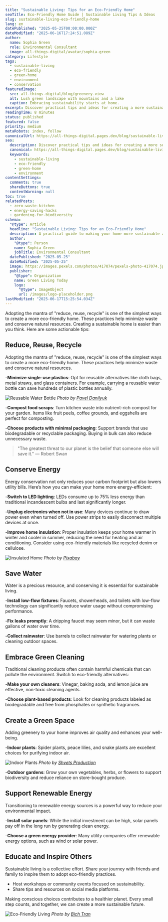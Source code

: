 ```yaml
---
title: "Sustainable Living: Tips for an Eco-Friendly Home"
seoTitle: Eco-Friendly Home Guide | Sustainable Living Tips & Ideas
slug: sustainable-living-eco-friendly-home
lang: en
datePublished: "2025-05-25T00:00:00.000Z"
dateModified: "2025-06-16T17:24:51.089Z"
author:
  name: Sophia Green
  role: Environmental Consultant
  image: all-things-digital/avatar/sophia-green
category: Lifestyle
tags:
  - sustainable-living
  - eco-friendly
  - green-home
  - environment
  - conservation
featuredImage:
  src: all-things-digital/blog/greenery-view
  alt: Lush green landscape with mountains and a lake
  caption: Embracing sustainability starts at home.
excerpt: Discover practical tips and ideas for creating a more sustainable and eco-friendly home environment. From reducing waste to conserving energy, learn how small changes can make a big impact. Creating a sustainable home is easier than you think. Here are some actionable tips
readingTime: 8 minutes
status: published
featured: false
priority: medium
metaRobots: index, follow
canonicalUrl: https://all-things-digital.pages.dev/blog/sustainable-living-eco-friendly-home
seo:
  description: Discover practical tips and ideas for creating a more sustainable and eco-friendly home environment. From reducing waste to conserving energy, learn how small things could make a huge impact.
  canonical: https://all-things-digital.pages.dev/blog/sustainable-living-eco-friendly-home
  keywords:
    - sustainable-living
    - eco-friendly
    - green-home
    - environment
contentSettings:
  comments: true
  shareButtons: true
  contentWarning: null
toc: true
relatedPosts:
  - zero-waste-kitchen
  - energy-saving-hacks
  - gardening-for-biodiversity
schema:
  "@type": Article
  headline: "Sustainable Living: Tips for an Eco-Friendly Home"
  description: A practical guide to making your home more sustainable and environmentally friendly.
  author:
    "@type": Person
    name: Sophia Green
    jobTitle: Environmental Consultant
  datePublished: "2025-05-25"
  dateModified: "2025-05-25"
  image: https://images.pexels.com/photos/417074/pexels-photo-417074.jpeg?auto=compress&cs=tinysrgb&w=1260&h=750&dpr=2
  publisher:
    "@type": Organization
    name: Green Living Today
    logo:
      "@type": ImageObject
      url: /images/logo-placeholder.png
lastModified: "2025-06-17T15:25:54.034Z"
---
```


Adopting the mantra of "reduce, reuse, recycle" is one of the simplest ways to create a more eco-friendly home. These practices help minimize waste and conserve natural resources. Creating a sustainable home is easier than you think. Here are some actionable tips:

## Reduce, Reuse, Recycle

Adopting the mantra of "reduce, reuse, recycle" is one of the simplest ways to create a more eco-friendly home. These practices help minimize waste and conserve natural resources.

-**Minimize single-use plastics**: Opt for reusable alternatives like cloth bags, metal straws, and glass containers. For example, carrying a reusable water bottle can save hundreds of plastic bottles annually.

![Reusable Water Bottle](https://images.pexels.com/photos/2397224/pexels-photo-2397224.jpeg?auto=compress&cs=tinysrgb&w=1260&h=750&dpr=2)
_Photo by [Pavel Danilyuk](https://www.pexels.com/@pavel-danilyuk)_

-**Compost food scraps**: Turn kitchen waste into nutrient-rich compost for your garden. Items like fruit peels, coffee grounds, and eggshells are perfect for composting.

-**Choose products with minimal packaging**: Support brands that use biodegradable or recyclable packaging. Buying in bulk can also reduce unnecessary waste.

> "The greatest threat to our planet is the belief that someone else will save it." — Robert Swan

## Conserve Energy

Energy conservation not only reduces your carbon footprint but also lowers utility bills. Here’s how you can make your home more energy-efficient:

-**Switch to LED lighting**: LEDs consume up to 75% less energy than traditional incandescent bulbs and last significantly longer.

-**Unplug electronics when not in use**: Many devices continue to draw power even when turned off. Use power strips to easily disconnect multiple devices at once.

-**Improve home insulation**: Proper insulation keeps your home warmer in winter and cooler in summer, reducing the need for heating and air conditioning. Consider using eco-friendly materials like recycled denim or cellulose.

![Insulated Home](https://images.pexels.com/photos/279810/pexels-photo-279810.jpeg?auto=compress&cs=tinysrgb&w=1260&h=750&dpr=2)
_Photo by [Pixabay](https://www.pexels.com/@pixabay)_

## Save Water

Water is a precious resource, and conserving it is essential for sustainable living.

-**Install low-flow fixtures**: Faucets, showerheads, and toilets with low-flow technology can significantly reduce water usage without compromising performance.

-**Fix leaks promptly**: A dripping faucet may seem minor, but it can waste gallons of water over time.

-**Collect rainwater**: Use barrels to collect rainwater for watering plants or cleaning outdoor spaces.

## Embrace Green Cleaning

Traditional cleaning products often contain harmful chemicals that can pollute the environment. Switch to eco-friendly alternatives:

-**Make your own cleaners**: Vinegar, baking soda, and lemon juice are effective, non-toxic cleaning agents.

-**Choose plant-based products**: Look for cleaning products labeled as biodegradable and free from phosphates or synthetic fragrances.

## Create a Green Space

Adding greenery to your home improves air quality and enhances your well-being.

-**Indoor plants**: Spider plants, peace lilies, and snake plants are excellent choices for purifying indoor air.

![Indoor Plants](https://images.pexels.com/photos/3960270/pexels-photo-3960270.jpeg?auto=compress&cs=tinysrgb&w=1260&h=750&dpr=2)
_Photo by [Shvets Production](https://www.pexels.com/@shvets-production)_

-**Outdoor gardens**: Grow your own vegetables, herbs, or flowers to support biodiversity and reduce reliance on store-bought produce.

## Support Renewable Energy

Transitioning to renewable energy sources is a powerful way to reduce your environmental impact.

-**Install solar panels**: While the initial investment can be high, solar panels pay off in the long run by generating clean energy.

-**Choose a green energy provider**: Many utility companies offer renewable energy options, such as wind or solar power.

## Educate and Inspire Others

Sustainable living is a collective effort. Share your journey with friends and family to inspire them to adopt eco-friendly practices.

- Host workshops or community events focused on sustainability.
- Share tips and resources on social media platforms.

Making conscious choices contributes to a healthier planet. Every small step counts, and together, we can create a more sustainable future.

![Eco-Friendly Living](https://images.pexels.com/photos/258385/pexels-photo-258385.jpeg?auto=compress&cs=tinysrgb&w=1260&h=750&dpr=2)
_Photo by [Bich Tran](https://www.pexels.com/@btran109)_
